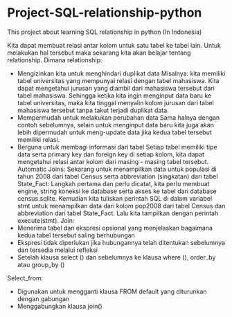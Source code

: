 # Project-SQL-relationship-python
This project about learning SQL relationship in python (In Indonesia)

Kita dapat membuat relasi antar kolom untuk satu tabel ke tabel lain. Untuk melakukan hal tersebut maka sekarang kita akan belajar tentang relationship. Dimana relationship:
- Mengizinkan kita untuk menghindari duplikat data
Misalnya: kita memiliki tabel universitas yang mempunyai relasi dengan tabel mahasiswa. Kita dapat mengetahui jurusan yang diambil dari mahasiswa tersebut dari tabel mahasiswa. Sehingga ketika kita ingin menginput data baru ke tabel universitas, maka kita tinggal menyalin kolom jurusan dari tabel mahasiswa tersebut tanpa takut terjadi duplikat data.
- Mempermudah untuk melakukan perubahan data
Sama halnya dengan contoh sebelumnya, selain untuk menginput data baru kita juga akan lebih dipermudah untuk meng-update data jika kedua tabel tersebut memiliki relasi.
- Berguna untuk membagi informasi dari tabel
Setiap tabel memiliki tipe data serta primary key dan foreign key di setiap kolom, kita dapat mengetahui relasi antar kolom dari masing - masing tabel tersebut.
Automatic Joins:
Sekarang untuk menampilkan data untuk populasi di tahun 2008 dari tabel Census serta abbreviation (singkatan) dari tabel State_Fact:
Langkah pertama dan perlu dicatat, kita perlu membuat engine, string koneksi ke database serta akses ke tabel dari database census.sqlite.
Kemudian kita tuliskan perintah SQL di dalam variabel stmt untuk menampilkan data dari kolom pop2008 dari tabel Census  dan abbreviation dari tabel State_Fact. Lalu kita tampilkan dengan perintah execute(stmt).
Join:
- Menerima tabel dan ekspresi opsional yang menjelaskan bagaimana kedua tabel tersebut saling berhubungan
- Ekspresi tidak diperlukan jika hubungannya telah ditentukan sebelumnya dan tersedia melalui refleksi
- Setelah klausa select () dan sebelumnya ke klausa where (), order_by atau group_by ()

Select_from:
- Digunakan untuk mengganti klausa FROM default yang diturunkan dengan gabungan
- Menggabungkan klausa join()

